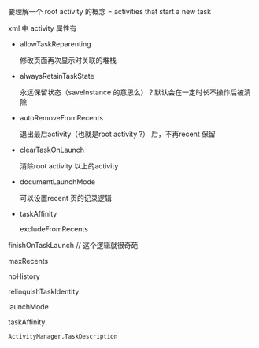 
要理解一个 root activity 的概念 = activities that start a new task   

xml 中 activity 属性有 

- allowTaskReparenting  

  修改页面再次显示时关联的堆栈  

- alwaysRetainTaskState      

  永远保留状态（saveInstance 的意思么）？默认会在一定时长不操作后被清除  

- autoRemoveFromRecents

  退出最后activity（也就是root activity ?） 后，不再recent 保留  

- clearTaskOnLaunch  

  清除root activity 以上的activity     	

- documentLaunchMode  

  可以设置recent 页的记录逻辑  

- taskAffinity  

  
  
  excludeFromRecents  

finishOnTaskLaunch // 这个逻辑就很奇葩  

maxRecents  

noHistory  

relinquishTaskIdentity  



launchMode  

taskAffinity  



`ActivityManager.TaskDescription`  

